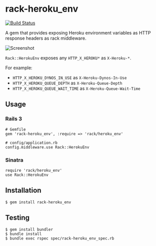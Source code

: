 rack-heroku_env
====

[![Build Status](http://travis-ci.org/juno/rack-heroku_env.png)](http://travis-ci.org/juno/rack-heroku_env)

A gem that provides exposing Heroku environment variables as HTTP response headers as rack middleware.

![Screenshot](http://farm7.static.flickr.com/6072/6034883614_f94d8d6d61_b.jpg)

`Rack::HerokuEnv` exposes any `HTTP_X_HEROKU*` as `X-Heroku-*`.

For example:

* `HTTP_X_HEROKU_DYNOS_IN_USE` as `X-Heroku-Dynos-In-Use`
* `HTTP_X_HEROKU_QUEUE_DEPTH` as `X-Heroku-Queue-Depth`
* `HTTP_X_HEROKU_QUEUE_WAIT_TIME` as `X-Heroku-Queue-Wait-Time`


Usage
----

### Rails 3

    # Gemfile
    gem 'rack-heroku_env', :require => 'rack/heroku_env'

    # config/application.rb
    config.middleware.use Rack::HerokuEnv


### Sinatra

    require 'rack/heroku_env'
    use Rack::HerokuEnv


Installation
----

    $ gem install rack-heroku_env


Testing
----

    $ gem install bundler
    $ bundle install
    $ bundle exec rspec spec/rack-heroku_env_spec.rb
